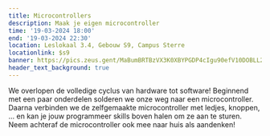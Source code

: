 ```yaml
---
title: Microcontrollers
description: Maak je eigen microcontroller
time: '19-03-2024 18:00'
end: '19-03-2024 22:30'
location: Leslokaal 3.4, Gebouw S9, Campus Sterre
locationlink: $s9
banner: https://pics.zeus.gent/MaBumBRTBzVX3K0XBYPGDP4cIgu90efV10DOBLL2.jpg
header_text_background: true
---
```


We overlopen de volledige cyclus van hardware tot software!
Beginnend met een paar onderdelen solderen we onze weg naar een microcontroller.
Daarna verbinden we de zelfgemaakte microcontroller met ledjes, knoppen, ... en kan je jouw programmeer skills boven halen om ze aan te sturen.
Neem achteraf de microcontroller ook mee naar huis als aandenken!
